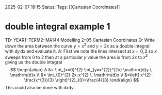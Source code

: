 2025-02-07 16:15
Status: 
Tags: [[Cartesian Coordinates]]
# double integral example 1

TD: YEAR1::TERM2::MA144 Modelling 2::05 Cartesian Coordinates
Q: Write down the area between the curve $y = x^2$ and $y = 2x$ as a double
integral with $\mathrm{d}y \, \mathrm{d}x$ and evaluate it.
A: First we note the lines intersect at $x=0,2$ so $x$ sweeps from $0$ to $2$
then at a particular $y$ value the area is from $2x$ to $x^{2}$ giving us the double integral $$
\begin{align}
A &= \int_{x=0}^{2} \int_{y=x^{2}}^{2x} \mathrm{d}y \, \mathrm{d}x \\
&= \int_{0}^{2} 2x-x^{2} \, \mathrm{d}x \\
&=\left[ x^{2}-\frac{x^{3}}{3} \right]^{2}_{0}=\frac{4}{3}
\end{align}
$$This could also be done with $\mathrm{d}x\mathrm{d}y$.
<!--ID: 1738945544412-->
